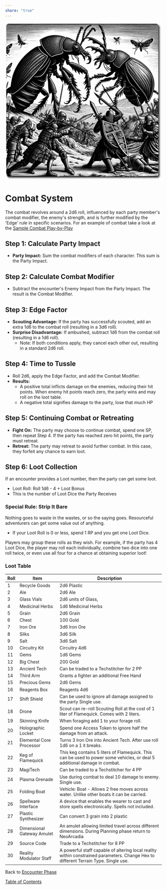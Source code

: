 ```yaml
---
share: "true"
---
```


![combat-system](./combat-system.png)    
    
# Combat System    
    
The combat revolves around a 2d6 roll, influenced by each party member's combat modifier, the enemy's strength, and is further modified by the 'Edge' rule in specific scenarios. For an example of combat take a look at the [Sample Combat Play-by-Play](./Sample-Combat-Play-by-Play.html)    
## Step 1: Calculate Party Impact    
    
- **Party Impact:** Sum the combat modifiers of each character. This sum is the Party Impact.    
    
## Step 2: Calculate Combat Modifier    
    
- Subtract the encounter's Enemy Impact from the Party Impact. The result is the Combat Modifier.    
    
## Step 3: Edge Factor    
    
- **Scouting Advantage:** If the party has successfully scouted, add an extra 1d6 to the combat roll (resulting in a 3d6 roll).    
- **Surprise Disadvantage:** If ambushed, subtract 1d6 from the combat roll (resulting in a 1d6 roll).    
   - Note: If both conditions apply, they cancel each other out, resulting in a standard 2d6 roll.    
    
## Step 4: Time to Tussle    
    
- Roll 2d6, apply the Edge Factor, and add the Combat Modifier.    
- **Results:**     
   - A positive total inflicts damage on the enemies, reducing their hit points. When enemy hit points reach zero, the party wins and may roll on the loot table.    
   - A negative total signifies damage to the party, lose that much HP    
    
## Step 5: Continuing Combat or Retreating    
    
- **Fight On:** The party may choose to continue combat, spend one SP, then repeat Step 4. If the party has reached zero hit points, the party must retreat.    
- **Retreat:** The party may retreat to avoid further combat. In this case, they forfeit any chance to earn loot.    
    
## Step 6: Loot Collection    
    
If an encounter provides a Loot number, then the party can get some loot.    
    
- Loot Roll: Roll 1d6 - 4 + Loot Bonus    
- This is the number of Loot Dice the Party Receives    
    
### Special Rule: Strip It Bare    
    
Nothing goes to waste in the wastes, or so the saying goes. Resourceful adventurers can get some value out of anything.     
    
- If your Loot Roll is 0 or less, spend 1 RP and you get one Loot Dice.    
    
Players may group these rolls as they wish. For example, if the party has 4 Loot Dice, the player may roll each individually, combine two dice into one roll twice, or even use all four for a chance at obtaining superior loot!    
    
### Loot Table    
    
| Roll | Item | Description |    
| ---- | ---- | ---- |    
| 1 | Recycle Goods | 2d6 Plastic |    
| 2 | Ale | 2d6 Ale |    
| 3 | Glass Vials | 2d6 units of Glass, |    
| 4 | Medicinal Herbs | 1d6 Medicinal Herbs |    
| 5 | Grain | 2d6 Grain |    
| 6 | Chest | 100 Gold |    
| 7 | Iron Ore | 3d6 Iron Ore |    
| 8 | Silks | 3d6 Silk |    
| 9 | Salt | 3d6 Salt |    
| 10 | Circuitry Kit | Circuitry 4d6 |    
| 11 | Gems | 1d6 Gems |    
| 12 | Big Chest | 200 Gold |    
| 13 | Ancient Tech | Can be traded to a Techstitcher for 2 PP |    
| 14 | Third Arm | Grants a fighter an additional Free Hand |    
| 15 | Precious Gems | 2d6 Gems |    
| 16 | Reagents Box | Reagents 4d6 |    
| 17 | Shift Shield | Can be used to ignore all damage assigned to the party Single use. |    
| 18 | Drone | Scout can re-roll Scouting Roll at the cost of 1 liter of Flamequick. Comes with 2 liters. |    
| 19 | Skinning Knife | When foraging add 1 to your forage roll.  |    
| 20 | Holographic Locket | Spend one Access Token to ignore half the damage from an attack.  |    
| 21 | Elemental Core Processor | Turns 3 Iron Ore into Ancient Tech. After use roll 1d6 on a 1 it breaks. |    
| 22 | Keg of Flamequick | This keg contains 5 liters of Flamequick. This can be used to power some vehicles, or deal 5 additional damage in combat.  |    
| 23 | MagiTech | Can be traded to a Techstitcher for 4 PP |    
| 24 | Plasma Grenade | Use during combat to deal 10 damage to enemy. Single use. |    
| 25 | Folding Boat | Vehicle: Boat - Allows 2 free moves across water. Unlike other boats it can be carried. |    
| 26 | Spellware Interface | A device that enables the wearer to cast and store spells electronically. Spells not included. |    
| 27 | Plastic Synthesizer | Can convert 3 grain into 2 plastic |    
| 28 | Dimensional Gateway Amulet | An amulet allowing limited travel across different dimensions. During Planning phase return to NeoArcadia  |    
| 29 | Source Code | Trade to a Techstitcher for 8 PP |    
| 30 | Reality Modulator Staff | A powerful staff capable of altering local reality within constrained parameters. Change Hex to different Terrain Type. Single use. |    
    
Back to [Encounter Phase](./Encounter-Phase.html)    
    
[Table of Contents](./Table-of-Contents.html)    

